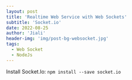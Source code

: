 ```yaml
---
layout: post
title: 'Realtime Web Service with Web Sockets'
subtitle: 'Socket.io'
date: 2022-08-25
author: 'Jiali'
header-img: 'img/post-bg-websocket.jpg'
tags:
  - Web Socket
  - NodeJs
---
```


Install Socket.Io: `npm install --save socket.io`
